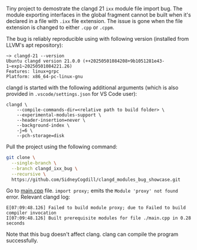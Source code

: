 
Tiny project to demostrate the clangd 21 `ixx` module file import bug. The module exporting interfaces in the global fragment cannot be built when it's declared in a file with `.ixx` file extension. The issue is gone when the file extension is changed to either `.cpp` or `.cppm`.

The bug is reliably reproducible using with following version (installed from LLVM's apt repository):

```
~> clangd-21 --version
Ubuntu clangd version 21.0.0 (++20250501084208+9b1051281e43-1~exp1~20250501084221.26)
Features: linux+grpc
Platform: x86_64-pc-linux-gnu
```

clangd is started with the following additional arguments (which is also provided in `.vscode/settings.json` for VS Code user):

```
clangd \
    --compile-commands-dir=<relative path to build folder> \
    --experimental-modules-support \
    --header-insertion=never \
    --background-index \
    -j=6 \
    --pch-storage=disk
```

Pull the project using the following command:

```sh
git clone \
  --single-branch \
  --branch clangd_ixx_bug \
  --recursive \
  https://github.com/SidneyCogdill/clangd_modules_bug_showcase.git 
```

Go to [main.cpp](main.cpp) file. `import proxy;` emits the `Module 'proxy' not found` error. Relevant clangd log:

```
E[07:09:48.126] Failed to build module proxy; due to Failed to build compiler invocation
I[07:09:48.126] Built prerequisite modules for file ./main.cpp in 0.28 seconds
```

Note that this bug doesn't affect clang. clang can compile the program successfully.
